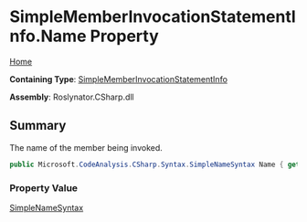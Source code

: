 # SimpleMemberInvocationStatementInfo\.Name Property

[Home](../../../../../README.md)

**Containing Type**: [SimpleMemberInvocationStatementInfo](../README.md)

**Assembly**: Roslynator\.CSharp\.dll

## Summary

The name of the member being invoked\.

```csharp
public Microsoft.CodeAnalysis.CSharp.Syntax.SimpleNameSyntax Name { get; }
```

### Property Value

[SimpleNameSyntax](https://docs.microsoft.com/en-us/dotnet/api/microsoft.codeanalysis.csharp.syntax.simplenamesyntax)

